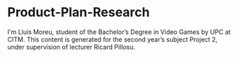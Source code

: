 # Product-Plan-Research
I'm Lluís Moreu, student of the Bachelor’s Degree in Video Games by UPC at CITM. This content is generated for the second year’s subject Project 2, under supervision of lecturer Ricard Pillosu.

